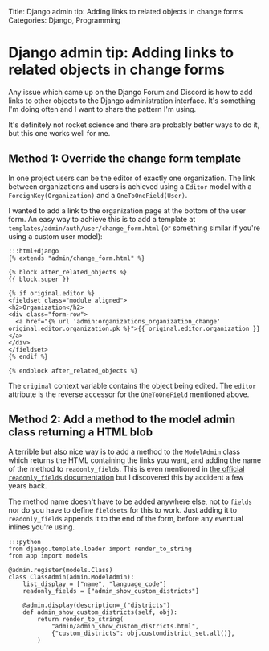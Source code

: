Title: Django admin tip: Adding links to related objects in change forms
Categories: Django, Programming

# Django admin tip: Adding links to related objects in change forms

Any issue which came up on the Django Forum and Discord is how to add links to
other objects to the Django administration interface. It's something I'm doing
often and I want to share the pattern I'm using.

It's definitely not rocket science and there are probably better ways to do it,
but this one works well for me.


## Method 1: Override the change form template

In one project users can be the editor of exactly one organization. The link
between organizations and users is achieved using a `Editor` model with a
`ForeignKey(Organization)` and a `OneToOneField(User)`.

I wanted to add a link to the organization page at the bottom of the user form.
An easy way to achieve this is to add a template at
`templates/admin/auth/user/change_form.html` (or something similar if you're
using a custom user model):

    :::html+django
    {% extends "admin/change_form.html" %}

    {% block after_related_objects %}
    {{ block.super }}

    {% if original.editor %}
    <fieldset class="module aligned">
    <h2>Organization</h2>
    <div class="form-row">
      <a href="{% url 'admin:organizations_organization_change' original.editor.organization.pk %}">{{ original.editor.organization }}</a>
    </div>
    </fieldset>
    {% endif %}

    {% endblock after_related_objects %}

The `original` context variable contains the object being edited. The `editor`
attribute is the reverse accessor for the `OneToOneField` mentioned above.


## Method 2: Add a method to the model admin class returning a HTML blob

A terrible but also nice way is to add a method to the `ModelAdmin` class which
returns the HTML containing the links you want, and adding the name of the
method to `readonly_fields`. This is even mentioned in [the official
`readonly_fields`
documentation](https://docs.djangoproject.com/en/stable/ref/contrib/admin/#django.contrib.admin.ModelAdmin.readonly_fields)
but I discovered this by accident a few years back.

The method name doesn't have to be added anywhere else, not to `fields` nor do
you have to define `fieldsets` for this to work. Just adding it to
`readonly_fields` appends it to the end of the form, before any eventual
inlines you're using.

    :::python
    from django.template.loader import render_to_string
    from app import models

    @admin.register(models.Class)
    class ClassAdmin(admin.ModelAdmin):
        list_display = ["name", "language_code"]
        readonly_fields = ["admin_show_custom_districts"]

        @admin.display(description=_("districts")
        def admin_show_custom_districts(self, obj):
            return render_to_string(
                "admin/admin_show_custom_districts.html",
                {"custom_districts": obj.customdistrict_set.all()},
            )
